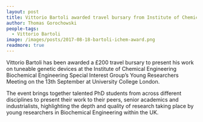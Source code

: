 ```yaml
---
layout: post
title: Vittorio Bartoli awarded travel bursary from Institute of Chemical Engineering Biochemical Engineering
author: Thomas Gorochowski
people-tags: 
  - Vittorio Bartoli
image: /images/posts/2017-08-18-bartoli-ichem-award.png
readmore: true
---
```

Vittorio Bartoli has been awarded a £200 travel bursary to present his work on tuneable genetic devices at the Institute of Chemical Engineering Biochemical Engineering Special Interest Group’s Young Researchers Meeting on the 13th September at University College London.

The event brings together talented PhD students from across different disciplines to present their work to their peers, senior academics and industrialists, highlighting the depth and quality of research taking place by young researchers in Biochemical Engineering within the UK.
